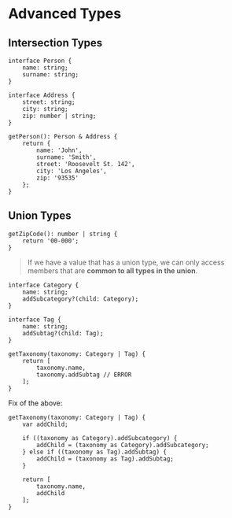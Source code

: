 # Advanced Types

## Intersection Types

```
interface Person {
	name: string;
	surname: string;
}

interface Address {
	street: string;
	city: string;
	zip: number | string;
}

getPerson(): Person & Address {
	return {
		name: 'John',
		surname: 'Smith',
		street: 'Roosevelt St. 142',
		city: 'Los Angeles',
		zip: '93535'
	};
}
```

## Union Types

```
getZipCode(): number | string {
	return '00-000';
}
```

> If we have a value that has a union type, we can only access members that are **common to all types in the union**.

```
interface Category {
	name: string;
	addSubcategory?(child: Category);
}

interface Tag {
	name: string;
	addSubtag?(child: Tag);
}

getTaxonomy(taxonomy: Category | Tag) {
	return [
		taxonomy.name,
		taxonomy.addSubtag // ERROR
	];
}
```

Fix of the above:

```
getTaxonomy(taxonomy: Category | Tag) {
	var addChild;

	if ((taxonomy as Category).addSubcategory) {
		addChild = (taxonomy as Category).addSubcategory;
	} else if ((taxonomy as Tag).addSubtag) {
		addChild = (taxonomy as Tag).addSubtag;
	}

	return [
		taxonomy.name,
		addChild
	];
}
```
